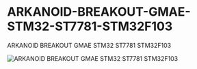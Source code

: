 # ARKANOID-BREAKOUT-GMAE-STM32-ST7781-STM32F103
ARKANOID BREAKOUT GMAE STM32 ST7781 STM32F103

![ARKANOID BREAKOUT GMAE STM32 ST7781 STM32F103](https://github.com/offpic/ARKANOID-BREAKOUT-GMAE-STM32-ST7781-STM32F103/assets/31142397/ac2880a1-aada-4813-b71a-6011245d5a24)
